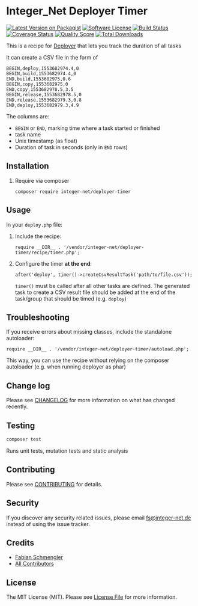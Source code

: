 # Integer_Net Deployer Timer

[![Latest Version on Packagist][ico-version]][link-packagist]
[![Software License][ico-license]](LICENSE.md)
[![Build Status][ico-travis]][link-travis]
[![Coverage Status][ico-scrutinizer]][link-scrutinizer]
[![Quality Score][ico-code-quality]][link-code-quality]
[![Total Downloads][ico-downloads]][link-downloads]


This is a recipe for [Deployer](https://deployer.org/) that lets you track the duration of all tasks

It can create a CSV file in the form of
```
BEGIN,deploy,1553682974.4,0
BEGIN,build,1553682974.4,0
END,build,1553682975,0.6
BEGIN,copy,1553682975,0
END,copy,1553682978.5,3.5
BEGIN,release,1553682978.5,0
END,release,1553682979.3,0.8
END,deploy,1553682979.3,4.9
```

The columns are:
- `BEGIN` or `END`, marking time where a task started or finished
- task name
- Unix timestamp (as float)
- Duration of task in seconds (only in `END` rows)

## Installation

1. Require via composer
    ```
    composer require integer-net/deployer-timer
    ```

## Usage

In your `deploy.php` file:

1. Include the recipe:
    ```
    require __DIR__ . '/vendor/integer-net/deployer-timer/recipe/timer.php';
    ```
2. Configure the timer **at the end**:
    ```
    after('deploy', timer()->createCsvResultTask('path/to/file.csv'));

    ```
    
    `timer()` must be called after all other tasks are defined. The generated task to create a CSV result file should be added at the end of the task/group that should be timed (e.g. `deploy`)

## Troubleshooting

If you receive errors about missing classes, include the standalone autoloader:

```
require __DIR__ . '/vendor/integer-net/deployer-timer/autoload.php';
```

This way, you can use the recipe without relying on the composer autoloader (e.g. when running deployer as phar)

## Change log

Please see [CHANGELOG](CHANGELOG.md) for more information on what has changed recently.

## Testing

``` bash
composer test
```

Runs unit tests, mutation tests and static analysis

## Contributing

Please see [CONTRIBUTING](CONTRIBUTING.md) for details.

## Security

If you discover any security related issues, please email fs@integer-net.de instead of using the issue tracker.

## Credits

- [Fabian Schmengler][link-author]
- [All Contributors][link-contributors]

## License

The MIT License (MIT). Please see [License File](LICENSE.txt) for more information.

[ico-version]: https://img.shields.io/packagist/v/integer-net/deployer-timer.svg?style=flat-square
[ico-license]: https://img.shields.io/badge/license-MIT-brightgreen.svg?style=flat-square
[ico-travis]: https://img.shields.io/travis/integer-net/deployer-timer/master.svg?style=flat-square
[ico-scrutinizer]: https://img.shields.io/scrutinizer/coverage/g/integer-net/deployer-timer.svg?style=flat-square
[ico-code-quality]: https://img.shields.io/scrutinizer/g/integer-net/deployer-timer.svg?style=flat-square
[ico-downloads]: https://img.shields.io/packagist/dt/integer-net/deployer-timer.svg?style=flat-square

[link-packagist]: https://packagist.org/packages/integer-net/deployer-timer
[link-travis]: https://travis-ci.org/integer-net/deployer-timer
[link-scrutinizer]: https://scrutinizer-ci.com/g/integer-net/deployer-timer/code-structure
[link-code-quality]: https://scrutinizer-ci.com/g/integer-net/deployer-timer
[link-downloads]: https://packagist.org/packages/integer-net/deployer-timer
[link-author]: https://github.com/schmengler
[link-contributors]: ../../contributors
